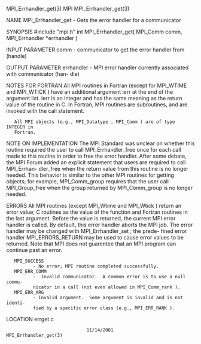 MPI_Errhandler_get(3)                 MPI                MPI_Errhandler_get(3)



NAME
       MPI_Errhandler_get -  Gets the error handler for a communicator

SYNOPSIS
       #include "mpi.h"
       int MPI_Errhandler_get( MPI_Comm comm, MPI_Errhandler *errhandler )

INPUT PARAMETER
       comm   - communicator to get the error handler from (handle)


OUTPUT PARAMETER
       errhandler
              - MPI error handler currently associated with communicator (han-
              dle)


NOTES FOR FORTRAN
       All MPI routines in Fortran (except for MPI_WTIME and MPI_WTICK )  have
       an  additional  argument ierr at the end of the argument list.  ierr is
       an integer and has the same meaning as the return value of the  routine
       in  C.   In Fortran, MPI routines are subroutines, and are invoked with
       the call statement.

       All MPI objects (e.g., MPI_Datatype , MPI_Comm ) are of type INTEGER in
       Fortran.


NOTE ON IMPLEMENTATION
       The  MPI Standard was unclear on whether this routine required the user
       to call MPI_Errhandler_free once for each call made to this routine  in
       order  to  free  the  error  handler.  After some debate, the MPI Forum
       added an explicit statement that users are required to call MPI_Errhan-
       dler_free  when the return value from this routine is no longer needed.
       This behavior is similar to the other MPI routines for getting objects;
       for  example, MPI_Comm_group requires that the user call MPI_Group_free
       when the group returned by MPI_Comm_group is no longer needed.


ERRORS
       All MPI routines (except MPI_Wtime and  MPI_Wtick  )  return  an  error
       value;  C routines as the value of the function and Fortran routines in
       the last argument.  Before the value is returned, the current MPI error
       handler  is called.  By default, this error handler aborts the MPI job.
       The error handler may be changed with MPI_Errhandler_set ;  the  prede-
       fined error handler MPI_ERRORS_RETURN may be used to cause error values
       to be returned.  Note that MPI does not guarentee that an  MPI  program
       can continue past an error.

       MPI_SUCCESS
              - No error; MPI routine completed successfully.
       MPI_ERR_COMM
              -  Invalid communicator.  A common error is to use a null commu-
              nicator in a call (not even allowed in MPI_Comm_rank ).
       MPI_ERR_ARG
              - Invalid argument.  Some argument is invalid and is not identi-
              fied by a specific error class (e.g., MPI_ERR_RANK ).

LOCATION
       errget.c



                                  11/14/2001             MPI_Errhandler_get(3)
